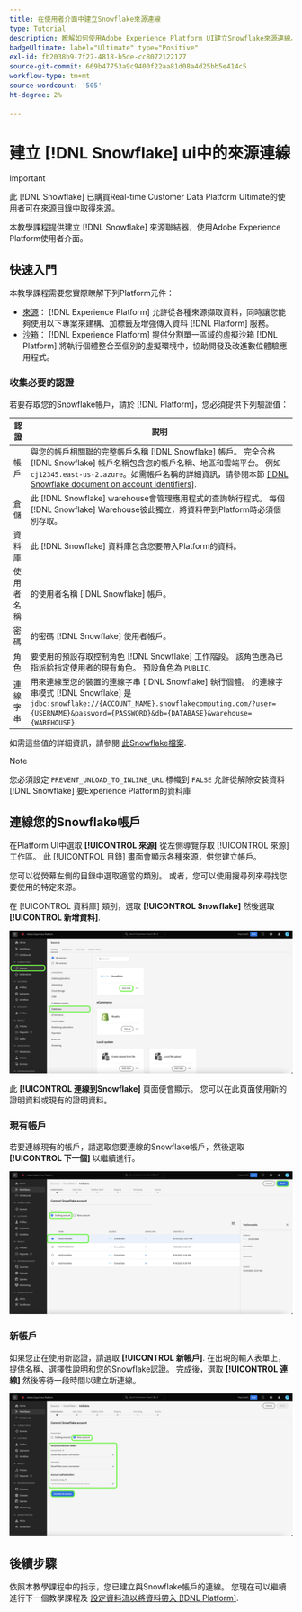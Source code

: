 ```yaml
---
title: 在使用者介面中建立Snowflake來源連線
type: Tutorial
description: 瞭解如何使用Adobe Experience Platform UI建立Snowflake來源連線。
badgeUltimate: label="Ultimate" type="Positive"
exl-id: fb2038b9-7f27-4818-b5de-cc8072122127
source-git-commit: 669b47753a9c9400f22aa81d08a4d25bb5e414c5
workflow-type: tm+mt
source-wordcount: '505'
ht-degree: 2%

---
```


# 建立 [!DNL Snowflake] ui中的來源連線

>[!IMPORTANT]
>
>此 [!DNL Snowflake] 已購買Real-time Customer Data Platform Ultimate的使用者可在來源目錄中取得來源。

本教學課程提供建立 [!DNL Snowflake] 來源聯結器，使用Adobe Experience Platform使用者介面。

## 快速入門

本教學課程需要您實際瞭解下列Platform元件：

* [來源](../../../../home.md)： [!DNL Experience Platform] 允許從各種來源擷取資料，同時讓您能夠使用以下專案來建構、加標籤及增強傳入資料 [!DNL Platform] 服務。
* [沙箱](../../../../../sandboxes/home.md)： [!DNL Experience Platform] 提供分割單一區域的虛擬沙箱 [!DNL Platform] 將執行個體整合至個別的虛擬環境中，協助開發及改進數位體驗應用程式。

### 收集必要的認證

若要存取您的Snowflake帳戶，請於 [!DNL Platform]，您必須提供下列驗證值：

| 認證 | 說明 |
| ---------- | ----------- |
| 帳戶 | 與您的帳戶相關聯的完整帳戶名稱 [!DNL Snowflake] 帳戶。 完全合格 [!DNL Snowflake] 帳戶名稱包含您的帳戶名稱、地區和雲端平台。 例如 `cj12345.east-us-2.azure`。如需帳戶名稱的詳細資訊，請參閱本節 [[!DNL Snowflake document on account identifiers]](https://docs.snowflake.com/en/user-guide/admin-account-identifier.html). |
| 倉儲 | 此 [!DNL Snowflake] warehouse會管理應用程式的查詢執行程式。 每個 [!DNL Snowflake] Warehouse彼此獨立，將資料帶到Platform時必須個別存取。 |
| 資料庫 | 此 [!DNL Snowflake] 資料庫包含您要帶入Platform的資料。 |
| 使用者名稱 | 的使用者名稱 [!DNL Snowflake] 帳戶。 |
| 密碼 | 的密碼 [!DNL Snowflake] 使用者帳戶。 |
| 角色 | 要使用的預設存取控制角色 [!DNL Snowflake] 工作階段。 該角色應為已指派給指定使用者的現有角色。 預設角色為 `PUBLIC`. |
| 連線字串 | 用來連線至您的裝置的連線字串 [!DNL Snowflake] 執行個體。 的連線字串模式 [!DNL Snowflake] 是 `jdbc:snowflake://{ACCOUNT_NAME}.snowflakecomputing.com/?user={USERNAME}&password={PASSWORD}&db={DATABASE}&warehouse={WAREHOUSE}` |

如需這些值的詳細資訊，請參閱 [此Snowflake檔案](https://docs.snowflake.com/en/user-guide/key-pair-auth.html).

>[!NOTE]
>
>您必須設定 `PREVENT_UNLOAD_TO_INLINE_URL` 標幟到 `FALSE` 允許從解除安裝資料 [!DNL Snowflake] 要Experience Platform的資料庫

## 連線您的Snowflake帳戶

在Platform UI中選取 **[!UICONTROL 來源]** 從左側導覽存取 [!UICONTROL 來源] 工作區。 此 [!UICONTROL 目錄] 畫面會顯示各種來源，供您建立帳戶。

您可以從熒幕左側的目錄中選取適當的類別。 或者，您可以使用搜尋列來尋找您要使用的特定來源。

在 [!UICONTROL 資料庫] 類別，選取 **[!UICONTROL Snowflake]** 然後選取 **[!UICONTROL 新增資料]**.

![](../../../../images/tutorials/create/snowflake/catalog.png)

此 **[!UICONTROL 連線到Snowflake]** 頁面便會顯示。 您可以在此頁面使用新的證明資料或現有的證明資料。

### 現有帳戶

若要連線現有的帳戶，請選取您要連線的Snowflake帳戶，然後選取 **[!UICONTROL 下一個]** 以繼續進行。

![](../../../../images/tutorials/create/snowflake/existing.png)

### 新帳戶

如果您正在使用新認證，請選取 **[!UICONTROL 新帳戶]**. 在出現的輸入表單上，提供名稱、選擇性說明和您的Snowflake認證。 完成後，選取 **[!UICONTROL 連線]** 然後等待一段時間以建立新連線。

![](../../../../images/tutorials/create/snowflake/new.png)

## 後續步驟

依照本教學課程中的指示，您已建立與Snowflake帳戶的連線。 您現在可以繼續進行下一個教學課程及 [設定資料流以將資料帶入 [!DNL Platform]](../../dataflow/databases.md).
